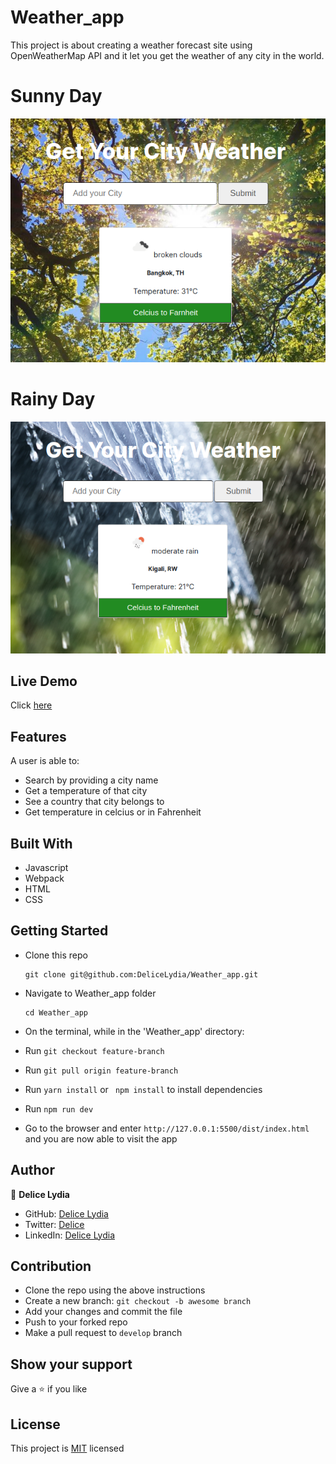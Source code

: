 # Weather_app

This project is about creating a weather forecast site using OpenWeatherMap API and it let you get the weather of any city in the world.

# Sunny Day
![screenshot](./sun.png)

# Rainy Day
![screenshot](./rainy.png)


## Live Demo

Click [here](https://delicelydia.github.io/Weather_app/)

## Features

A user is able to:

- Search by providing a city name
- Get a temperature of that city
- See a country that city belongs to
- Get temperature in celcius or in Fahrenheit

## Built With

- Javascript
- Webpack
- HTML
- CSS

## Getting Started

* Clone this repo
    ```
    git clone git@github.com:DeliceLydia/Weather_app.git
    ```
* Navigate to Weather_app folder
    ```
    cd Weather_app
    ```
* On the terminal, while in the 'Weather_app' directory:

* Run ``` git checkout feature-branch ```

* Run ``` git pull origin feature-branch ```

* Run ``` yarn install ``` or ``` npm install``` to install dependencies

* Run ``` npm run dev ```
   
* Go to the browser and enter 
    ```http://127.0.0.1:5500/dist/index.html``` and you are now able to visit the app

## Author

👤 **Delice Lydia**
  - GitHub: [Delice Lydia](https://github.com/DeliceLydia)
  - Twitter: [Delice](https://twitter.com/IngabireLydia3)
  - LinkedIn: [Delice Lydia](https://www.linkedin.com/in/delice-lydia/)

## Contribution

- Clone the repo using the above instructions
- Create a new branch: `git checkout -b awesome branch`
- Add your changes and commit the file
- Push to your forked repo
- Make a pull request to `develop` branch

## Show your support

Give a ⭐️ if you like 

## License

This project is [MIT](https://github.com/DeliceLydia/Weather_app/blob/master/LICENSE) licensed

